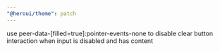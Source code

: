 ```yaml
---
"@heroui/theme": patch
---
```


use peer-data-[filled=true]:pointer-events-none to disable clear button interaction when input is disabled and has content
